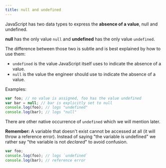 ```yaml
---
title: null and undefined
---
```


JavaScript has two data types to express the **absence of a value**, null and
undefined.

**null** has the only value `null` and **undefined** has the only value
`undefined`.

The difference between those two is subtle and is best explained by how to use
them:

- `undefined` is the value JavaScript itself uses to indicate the absence of a
    value.
- `null` is the value the engineer should use to indicate the absence of a
    value.

Examples:

```js
var foo; // no value is assigned, foo has the value undefined
var bar = null; // bar is explicitly set to null
console.log(foo); // logs "undefined"
console.log(bar); // logs "null"
```

There are other native occurrence of `undefined` which we will mention later.

<div class="callout primary">

**Remember:** A variable that doesn't exist cannot be accessed at all (it will
throw a reference error). Instead of saying "the variable is undefined" we
rather say "the variable is not _declared_" to avoid confusion.

```js
var foo;
console.log(foo); // logs `undefined`
console.log(bar); // reference error
```

</div>
